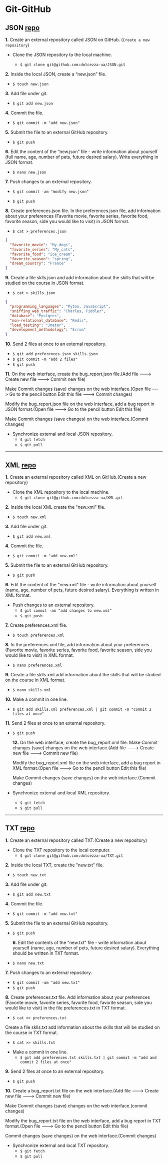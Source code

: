 # Git-GitHub

## JSON [repo](https://github.com/dolcezza-ua/JSON)

**1.** Create an external repository called JSON on GitHub. (`Create a new repository`)

- Clone the JSON repository to the local machine.

  - `$ git clone git@github.com:dolcezza-ua/JSON.git`

**2.** Inside the local JSON, create a “new.json” file.

- `$ touch new.json`

**3.** Add file under git.

- `$ git add new.json`

**4.** Commit the file.

- `$ git commit -m "add new.json"`

**5.** Submit the file to an external GitHub repository.

- `$ git push`

**6.** Edit the content of the “new.json” file - write information about yourself (full name, age, number of pets, future desired salary). Write everything in JSON format.

- `$ nano new.json`

**7.** Push changes to an external repository.

- `$ git commit -am "modify new.json"`

- `$ git push`

**8.** Create preferences.json file. In the preferences.json file, add information about your preferences (Favorite movie, favorite series, favorite food, favorite season, side you would like to visit) in JSON format.

- `$ cat > preferences.json`

```json
{
  "favorite_movie": "My_dogs",
  "favorite_series": "My_cats",
  "favorite_food": "ice_cream",
  "favorite_season": "spring",
  "dream_country": "France"
}
```

**9.** Create a file sklls.json and add information about the skills that will be studied on the course in JSON format.

- `$ cat > skills.json`

```json
{
  "programming_languages": "Pyton, JavaScript",
  "sniffing_web_traffic": "Charles, Fiddler",
  "database": "Postgres",
  "non-relational_database": "Redis",
  "load_testing": "Jmeter",
  "development_methodology": "Scrum"
}
```

**10.** Send 2 files at once to an external repository.

- `$ git add preferences.json skills.json`
- `$ git commit -m "add 2 files"`
- `$ git push`

**11.** On the web interface, create the bug_report.json file.(Add file ---> Create new file ---> Commit new file)

Make Commit changes (save) changes on the web interface.(Open file ---> Go to the pencil button Edit this file ---> Commit changes)

Modify the bug_report.json file on the web interface, add a bug report in JSON format.(Open file ---> Go to the pencil button Edit this file)

Make Commit changes (save changes) on the web interface.(Commit changes)

- Synchronize external and local JSON repository.
  - `$ git fetch`
  - `$ git pull`

---

## XML [repo](https://github.com/dolcezza-ua/XML)

**1.** Create an external repository called XML on GitHub.(Create a new repository)

- Clone the XML repository to the local machine.
  - `$ git clone git@github.com:dolcezza-ua/XML.git`

**2.** Inside the local XML create the “new.xml” file.

- `$ touch new.xml`

**3.** Add file under git.

- `$ git add new.xml`

**4.** Commit the file.

- `$ git commit -m "add new.xml"`

**5.** Submit the file to an external GitHub repository.

- `$ git push`

**6.** Edit the content of the "new.xml" file - write information about yourself (name, age, number of pets, future desired salary). Everything is written in XML format.

- Push changes to an external repository.
  - `$ git commit -am "add changes to new.xml"`
  - `$ git push`

**7.** Create preferences.xml file.

- `$ touch preferences.xml`

**8.** In the preferences.xml file, add information about your preferences (Favorite movie, favorite series, favorite food, favorite season, side you would like to visit) in XML format.

- `$ nano preferences.xml`

**9.** Create a file sklls.xml add information about the skills that will be studied on the course in XML format.

- `$ nano skills.xml`

**10.** Make a commit in one line.

- `$ git add skills.xml preferences.xml | git commit -m "commit 2 files at once"`

**11.** Send 2 files at once to an external repository.

- `$ git push`

  **12.** On the web interface, create the bug_report.xml file. Make Commit changes (save) changes on the web interface.(Add file ---> Create new file ---> Commit new file)

  Modify the bug_report.xml file on the web interface, add a bug report in XML format.(Open file ---> Go to the pencil button Edit this file)

  Make Commit changes (save changes) on the web interface.(Commit changes)

- Synchronize external and local XML repository.
  - `$ git fetch`
  - `$ git pull`

---

## TXT [repo](https://github.com/dolcezza-ua/TXT)

**1.** Create an external repository called TXT.(Create a new repository)

- Clone the TXT repository to the local computer.
  - `$ git clone git@github.com:dolcezza-ua/TXT.git`

**2.** Inside the local TXT, create the "new.txt" file.

- `$ touch new.txt`

**3.** Add file under git.

- `$ git add new.txt`

**4.** Commit the file.

- `$ git commit -m "add new.txt"`

**5.** Submit the file to an external GitHub repository.

- `$ git push`

  **6.** Edit the contents of the "new.txt" file - write information about yourself (name, age, number of pets, future desired salary). Everything should be written in TXT format.

- `$ nano new.txt`

**7.** Push changes to an external repository.

- `$ git commit -am "add new.txt"`
- `$ git push`

**8.** Create preferences.txt file. Add information about your preferences (Favorite movie, favorite series, favorite food, favorite season, side you would like to visit) in the file preferences.txt in TXT format.

- `$ cat >> preferences.txt`

Create a file sklls.txt add information about the skills that will be studied on the course in TXT format.

- `$ cat >> skills.txt`

* Make a commit in one line.
  - `$ git add preferences.txt skills.txt | git commit -m "add and commit 2 files at once"`

**9.** Send 2 files at once to an external repository.

- `$ git push`

**10.** Create a bug_report.txt file on the web interface.(Add file ---> Create new file ---> Commit new file)

Make Commit changes (save) changes on the web interface.(commit changes)

Modify the bug_report.txt file on the web interface, add a bug report in TXT format.(Open file ---> Go to the pencil button Edit this file)

Commit changes (save changes) on the web interface.(Commit changes)

- Synchronize external and local TXT repository.
  - `$ git fetch`
  - `$ git pull`
